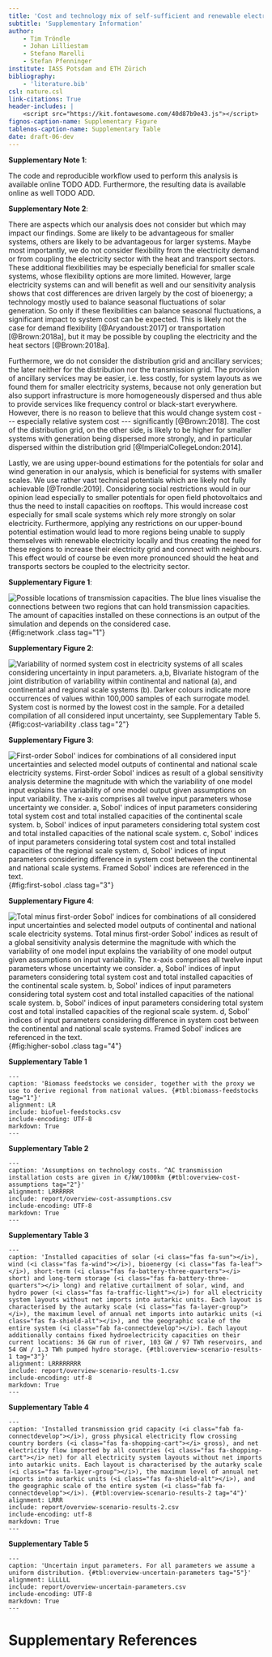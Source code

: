 ```yaml
---
title: 'Cost and technology mix of self-sufficient and renewable electricity supply on continental, national, and regional scales in Europe'
subtitle: 'Supplementary Information'
author:
    - Tim Tröndle
    - Johan Lilliestam
    - Stefano Marelli
    - Stefan Pfenninger
institute: IASS Potsdam and ETH Zürich
bibliography:
    - 'literature.bib'
csl: nature.csl
link-citations: True
header-includes: |
    <script src="https://kit.fontawesome.com/40d87b9e43.js"></script>
fignos-caption-name: Supplementary Figure
tablenos-caption-name: Supplementary Table
date: draft-06-dev
---
```


**Supplementary Note 1**:

The code and reproducible workflow used to perform this analysis is available online TODO ADD. Furthermore, the resulting data is available online as well TODO ADD.

**Supplementary Note 2**:

There are aspects which our analysis does not consider but which may impact our findings. Some are likely to be advantageous for smaller systems, others are likely to be advantageous for larger systems. Maybe most importantly, we do not consider flexibility from the electricity demand or from coupling the electricity sector with the heat and transport sectors. These additional flexibilities may be especially beneficial for smaller scale systems, whose flexibility options are more limited. However, large electricity systems can and will benefit as well and our sensitivity analysis shows that cost differences are driven largely by the cost of bioenergy; a technology mostly used to balance seasonal fluctuations of solar generation. So only if these flexibilities can balance seasonal fluctuations, a significant impact to system cost can be expected. This is likely not the case for demand flexibility [@Aryandoust:2017] or transportation [@Brown:2018a], but it may be possible by coupling the electricity and the heat sectors [@Brown:2018a].

Furthermore, we do not consider the distribution grid and ancillary services; the later neither for the distribution nor the transmission grid. The provision of ancillary services may be easier, i.e. less costly, for system layouts as we found them for smaller electricity systems, because not only generation but also support infrastructure is more homogeneously dispersed and thus able to provide services like frequency control or black-start everywhere. However, there is no reason to believe that this would change system cost --- especially relative system cost --- significantly [@Brown:2018]. The cost of the distribution grid, on the other side, is likely to be higher for smaller systems with generation being dispersed more strongly, and in particular dispersed within the distribution grid [@ImperialCollegeLondon:2014].

Lastly, we are using upper-bound estimations for the potentials for solar and wind generation in our analysis, which is beneficial for systems with smaller scales. We use rather vast technical potentials which are likely not fully achievable [@Trondle:2019]. Considering social restrictions would in our opinion lead especially to smaller potentials for open field photovoltaics and thus the need to install capacities on rooftops. This would increase cost especially for small scale systems which rely more strongly on solar electricity. Furthermore, applying any restrictions on our upper-bound potential estimation would lead to more regions being unable to supply themselves with renewable electricity locally and thus creating the need for these regions to increase their electricity grid and connect with neighbours. This effect would of course be even more pronounced should the heat and transports sectors be coupled to the electricity sector.

**Supplementary Figure 1**:

![**Possible locations of transmission capacities.** The blue lines visualise the connections between two regions that can hold transmission capacities. The amount of capacities installed on these connections is an output of the simulation and depends on the considered case.](report/network.png){#fig:network .class tag="1"}

**Supplementary Figure 2**:

![**Variability of normed system cost in electricity systems of all scales considering uncertainty in input parameters. a,b,** Bivariate histogram of the joint distribution of variability within continental and national (**a**), and continental and regional scale systems (**b**). Darker colours indicate more occurrences of values within 100,000 samples of each surrogate model. System cost is normed by the lowest cost in the sample. For a detailed compilation of all considered input uncertainty, see Supplementary Table 5.](report/cost-variability.png){#fig:cost-variability .class tag="2"}

**Supplementary Figure 3**:

![**First-order Sobol' indices for combinations of all considered input uncertainties and selected model outputs of continental and national scale electricity systems.** First-order Sobol' indices as result of a global sensitivity analysis determine the magnitude with which the variability of one model input explains the variability of one model output given assumptions on input variability. The x-axis comprises all twelve input parameters whose uncertainty we consider. **a,** Sobol' indices of input parameters considering total system cost and total installed capacities of the continental scale system. **b,** Sobol' indices of input parameters considering total system cost and total installed capacities of the national scale system. **c,** Sobol' indices of input parameters considering total system cost and total installed capacities of the regional scale system. **d,** Sobol' indices of input parameters considering difference in system cost between the continental and national scale systems. Framed Sobol' indices are referenced in the text.](report/first-sobol.png){#fig:first-sobol .class tag="3"}

**Supplementary Figure 4**:

![**Total minus first-order Sobol' indices for combinations of all considered input uncertainties and selected model outputs of continental and national scale electricity systems.** Total minus first-order Sobol' indices as result of a global sensitivity analysis determine the magnitude with which the variability of one model input explains the variability of one model output given assumptions on input variability. The x-axis comprises all twelve input parameters whose uncertainty we consider. **a,** Sobol' indices of input parameters considering total system cost and total installed capacities of the continental scale system. **b,** Sobol' indices of input parameters considering total system cost and total installed capacities of the national scale system. **b,** Sobol' indices of input parameters considering total system cost and total installed capacities of the regional scale system. **d,** Sobol' indices of input parameters considering difference in system cost between the continental and national scale systems. Framed Sobol' indices are referenced in the text.](report/total-minus-first-sobol.png){#fig:higher-sobol .class tag="4"}


**Supplementary Table 1**

```table
---
caption: 'Biomass feedstocks we consider, together with the proxy we use to derive regional from national values. {#tbl:biomass-feedstocks tag="1"}'
alignment: LR
include: biofuel-feedstocks.csv
include-encoding: UTF-8
markdown: True
---
```

**Supplementary Table 2**

```table
---
caption: 'Assumptions on technology costs. ^AC transmission installation costs are given in €/kW/1000km {#tbl:overview-cost-assumptions tag="2"}'
alignment: LRRRRRR
include: report/overview-cost-assumptions.csv
include-encoding: UTF-8
markdown: True
---
```

**Supplementary Table 3**

```table
---
caption: 'Installed capacities of solar (<i class="fas fa-sun"></i>), wind (<i class="fas fa-wind"></i>), bioenergy (<i class="fas fa-leaf"></i>), short-term (<i class="fas fa-battery-three-quarters"></i> short) and long-term storage (<i class="fas fa-battery-three-quarters"></i> long) and relative curtailment of solar, wind, and hydro power (<i class="fas fa-traffic-light"></i>) for all electricity system layouts without net imports into autarkic units. Each layout is characterised by the autarky scale (<i class="fas fa-layer-group"></i>), the maximum level of annual net imports into autarkic units (<i class="fas fa-shield-alt"></i>), and the geographic scale of the entire system (<i class="fab fa-connectdevelop"></i>). Each layout additionally contains fixed hydroelectricity capacities on their current locations: 36 GW run of river, 103 GW / 97 TWh reservoirs, and 54 GW / 1.3 TWh pumped hydro storage. {#tbl:overview-scenario-results-1 tag="3"}'
alignment: LRRRRRRRR
include: report/overview-scenario-results-1.csv
include-encoding: utf-8
markdown: True
---
```

**Supplementary Table 4**

```table
---
caption: 'Installed transmission grid capacity (<i class="fab fa-connectdevelop"></i>), gross physical electricity flow crossing country borders (<i class="fas fa-shopping-cart"></i> gross), and net electricity flow imported by all countries (<i class="fas fa-shopping-cart"></i> net) for all electricity system layouts without net imports into autarkic units. Each layout is characterised by the autarky scale (<i class="fas fa-layer-group"></i>), the maximum level of annual net imports into autarkic units (<i class="fas fa-shield-alt"></i>), and the geographic scale of the entire system (<i class="fab fa-connectdevelop"></i>). {#tbl:overview-scenario-results-2 tag="4"}'
alignment: LRRR
include: report/overview-scenario-results-2.csv
include-encoding: utf-8
markdown: True
---
```

**Supplementary Table 5**

```table
---
caption: 'Uncertain input parameters. For all parameters we assume a uniform distribution. {#tbl:overview-uncertain-parameters tag="5"}'
alignment: LLLLLL
include: report/overview-uncertain-parameters.csv
include-encoding: UTF-8
markdown: True
---
```

# Supplementary References
